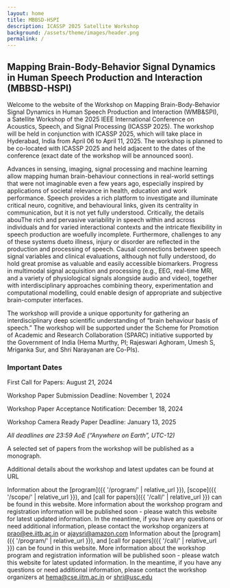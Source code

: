 ```yaml
---
layout: home
title: MBBSD-HSPI
description: ICASSP 2025 Satellite Workshop
background: /assets/theme/images/header.png
permalink: /
---
```



## **<span style="color:$gray-800">Mapping Brain-Body-Behavior Signal Dynamics in Human Speech Production and Interaction (MBBSD-HSPI)</span>**

Welcome to the website of the Workshop on Mapping Brain-Body-Behavior Signal Dynamics in Human Speech Production and Interaction (WMB&SPI), a Satellite Workshop of the 2025 IEEE International Conference on Acoustics, Speech, and Signal Processing (ICASSP 2025). The workshop will be held in conjunction with ICASSP 2025, which will take place in Hyderabad, India from April 06 to April 11, 2025. The workshop is planned to be co-located with ICASSP 2025 and held adjacent to the dates of the conference (exact date of the workshop will be announced soon).

Advances in sensing, imaging, signal processing and machine learning allow mapping human brain-behaviour connections in real-world settings that were not imaginable even a few years ago, especially inspired by applications of societal relevance in health, education and work performance. Speech provides a rich platform to investigate and illuminate critical neuro, cognitive, and behavioural links, given its centrality in communication, but it is not yet fully understood. Critically, the details abouThe rich and pervasive variability in speech within and across individuals and for varied interactional contexts and the intricate flexibility in speech production are woefully incomplete. Furthermore, challenges to any of these systems dueto illness, injury or disorder are reflected in the production and processing of speech. Causal connections between speech signal variables and clinical evaluations, although not fully understood, do hold great promise as valuable and easily accessible biomarkers. Progress in multimodal signal acquisition and processing (e.g., EEG, real-time MRI, and a variety of physiological signals alongside audio and video), together with interdisciplinary approaches combining theory, experimentation and computational modelling, could enable design of appropriate and subjective brain-computer interfaces. 

The workshop will provide a unique opportunity for gathering an interdisciplinary deep scientific understanding of “brain behaviour basis of speech.” The workshop will be supported under the Scheme for Promotion of Academic and Research Collaboration (SPARC) initiative supported by the Government of India (Hema Murthy, PI; Rajeswari Aghoram, Umesh S, Mriganka Sur, and Shri Narayanan are Co-PIs). 

### **<span style="color:$gray-800">Important Dates</span>**

First Call for Papers: August 21, 2024

Workshop Paper Submission Deadline: November 1, 2024

Workshop Paper Acceptance Notification: December 18, 2024

Workshop Camera Ready Paper Deadline: January 13, 2025

<em> All deadlines are 23:59 AoE (“Anywhere on Earth”, UTC-12)</em>

A selected set of papers from the workshop will be published as a monograph.

Additional details about the workshop and latest updates can be found at URL

Information about the [program]({{ '/program/' | relative_url }}), [scope]({{ '/scope/' | relative_url }}), and [call for papers]({{ '/call/' | relative_url }}) can be found in this website. More information about the workshop program and registration information will be published soon - please watch this website for latest updated information. In the meantime, if you have any questions or need additional information, please contact the workshop organizers at [prao@ee.iitb.ac.in](mailto:prao@ee.iitb.ac.in) or [ajaysri@amazon.com](mailto:ajaysri@amazon.com)
Information about the [program]({{ '/program/' | relative_url }}), and [call for papers]({{ '/call/' | relative_url }}) can be found in this website. More information about the workshop program and registration information will be published soon - please watch this website for latest updated information. In the meantime, if you have any questions or need additional information, please contact the workshop organizers at [hema@cse.iitm.ac.in](mailto:hema@cse.iitm.ac.in) or [shri@usc.edu](mailto:shri@usc.edu)
